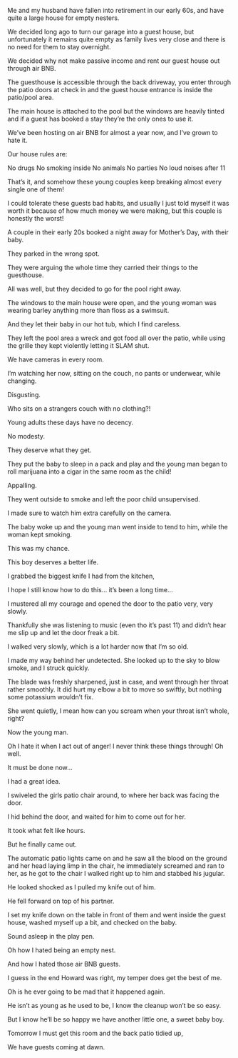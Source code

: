 Me and my husband have fallen into retirement in our early 60s, and have quite a large house for empty nesters.

We decided long ago to turn our garage into a guest house, but unfortunately it remains quite empty as family lives very close and there is no need for them to stay overnight. 

We decided why not make passive income and rent our guest house out through air BNB. 

The guesthouse is accessible through the back driveway, you enter through the patio doors at check in and the guest house entrance is inside the patio/pool area. 

The main house is attached to the pool but the windows are heavily tinted and if a guest has booked a stay they’re the only ones to use it. 

We’ve been hosting on air BNB for almost a year now, and I’ve grown to hate it. 

Our house rules are:

No drugs
No smoking inside
No animals
No parties
No loud noises after 11

That’s it, and somehow these young couples keep breaking almost every single one of them!

I could tolerate these guests bad habits, and usually I just told myself it was worth it because of how much money we were making, but this couple is honestly the worst!

A couple in their early 20s booked a night away for Mother’s Day, with their baby. 

They parked in the wrong spot. 

They were arguing the whole time they carried their things to the guesthouse. 

All was well, but they decided to go for the pool right away. 

The windows to the main house were open, and the young woman was wearing barley anything more than floss as a swimsuit. 

And they let their baby in our hot tub, which I find careless. 

They left the pool area a wreck and got food all over the patio, while using the grille they kept violently letting it SLAM shut. 

We have cameras in every room.

I’m watching her now, sitting on the couch, no pants or underwear, while changing. 

Disgusting. 

Who sits on a strangers couch with no clothing?!

Young adults these days have no decency. 

No modesty. 

They deserve what they get. 

They put the baby to sleep in a pack and play and the young man began to roll marijuana into a cigar in the same room as the child!

Appalling. 

They went outside to smoke and left the poor child unsupervised. 

I made sure to watch him extra carefully on the camera. 

The baby woke up and the young man went inside to tend to him, while the woman kept smoking. 

This was my chance. 

This boy deserves a better life. 

I grabbed the biggest knife I had from the kitchen,

I hope I still know how to do this… it’s been a long time…

I mustered all my courage and opened the door to the patio very, very slowly. 

Thankfully she was listening to music (even tho it’s past 11) and didn’t hear me slip up and let the door freak a bit. 

I walked very slowly, which is a lot harder now that I’m so old. 

I made my way behind her undetected. She looked up to the sky to blow smoke, and I struck quickly. 

The blade was freshly sharpened, just in case, and went through her throat rather smoothly. It did hurt my elbow a bit to move so swiftly, but nothing some potassium wouldn’t fix. 

She went quietly, I mean how can you scream when your throat isn’t whole, right?

Now the young man. 

Oh I hate it when I act out of anger! I never think these things through! Oh well.

It must be done now…

I had a great idea. 

I swiveled the girls patio chair around, to where her back was facing the door. 

I hid behind the door, and waited for him to come out for her. 

It took what felt like hours. 

But he finally came out. 

The automatic patio lights came on and he saw all the blood on the ground and her head laying limp in the chair, he immediately screamed and ran to her, as he got to the chair I walked right up to him and stabbed his jugular. 

He looked shocked as I pulled my knife out of him. 

He fell forward on top of his partner. 

I set my knife down on the table in front of them and went inside the guest house, washed myself up a bit, and checked on the baby. 

Sound asleep in the play pen. 

Oh how I hated being an empty nest. 

And how I hated those air BNB guests. 

I guess in the end Howard was right, my temper does get the best of me. 

Oh is he ever going to be mad that it happened again.  

He isn’t as young as he used to be, I know the cleanup won’t be so easy. 

But I know he’ll be so happy we have another little one, a sweet baby boy. 

Tomorrow I must get this room and the back patio tidied up,

We have guests coming at dawn.
